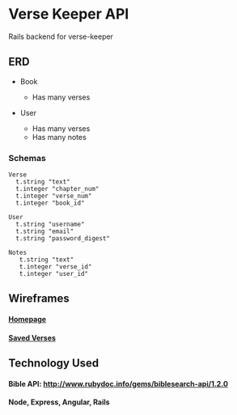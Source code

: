 # Verse Keeper API
Rails backend for verse-keeper

## ERD

- Book
   - Has many verses

- User
   - Has many verses
   - Has many notes


### Schemas   
```
Verse
  t.string "text"
  t.integer "chapter_num"
  t.integer "verse_num"
  t.integer "book_id"
```

```
User
  t.string "username"
  t.string "email"
  t.string "password_digest"
```

```
Notes
   t.string "text"
   t.integer "verse_id"
   t.integer "user_id"
```

## Wireframes

#### [Homepage](https://wireframe.cc/Ij14Ul)
#### [Saved Verses](https://wireframe.cc/rVu4jn)

## Technology Used

#### Bible API: http://www.rubydoc.info/gems/biblesearch-api/1.2.0
#### Node, Express, Angular, Rails
